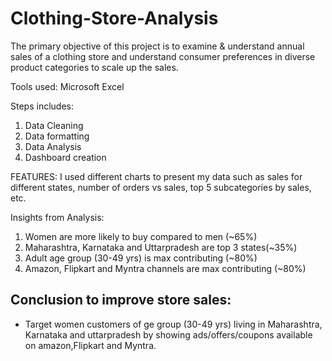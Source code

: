 # Clothing-Store-Analysis
The primary objective of this project is to examine & understand annual sales of a clothing store and understand consumer preferences in diverse product categories to scale up the sales.

Tools used: Microsoft Excel

Steps includes:

1. Data Cleaning
2. Data formatting
3. Data Analysis
4. Dashboard creation

FEATURES: I used different charts to present my data such as sales for different states, number of orders vs sales, top 5 subcategories by sales, etc. 

Insights from Analysis:

1. Women are more likely to buy compared to men (~65%)
2. Maharashtra, Karnataka and Uttarpradesh are top 3 states(~35%)
3. Adult age group (30-49 yrs) is max contributing (~80%)
4. Amazon, Flipkart and Myntra channels are max contributing (~80%)

## Conclusion to improve store sales:

- Target women customers of ge group (30-49 yrs) living in Maharashtra, Karnataka and uttarpradesh by showing ads/offers/coupons available on amazon,Flipkart and Myntra. 

